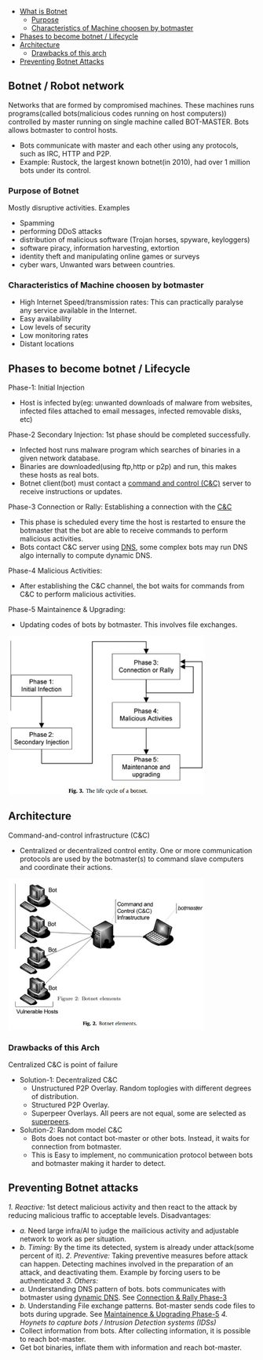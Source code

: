 - [What is Botnet](#what)
  - [Purpose](#pur)
  - [Characteristics of Machine choosen by botmaster](#ch)
- [Phases to become botnet / Lifecycle](#life)
- [Architecture](#arch)
  - [Drawbacks of this arch](#draw)
- [Preventing Botnet Attacks](#pre)

<a name=what></a>
## Botnet / Robot network
Networks that are formed by compromised machines. These machines runs programs(called bots(malicious codes running on host computers)) controlled by master running on single machine called BOT-MASTER. Bots allows botmaster to control hosts. 
- Bots communicate with master and each other using any protocols, such as IRC, HTTP and P2P.
- Example: Rustock, the largest known botnet(in 2010), had over 1 million bots under its control.

<a name=pur></a>
### Purpose of Botnet
Mostly disruptive activities. Examples
- Spamming
- performing DDoS attacks
- distribution of malicious software (Trojan horses, spyware, keyloggers)
- software piracy, information harvesting, extortion
- identity theft and manipulating online games or surveys
- cyber wars, Unwanted wars between countries.

<a name=ch></a>
### Characteristics of Machine choosen by botmaster
- High Internet Speed/transmission rates: This can practically paralyse any service available in the Internet.
- Easy availability
- Low levels of security
- Low monitoring rates
- Distant locations

<a name=life></a>
## Phases to become botnet / Lifecycle
Phase-1: Initial Injection
- Host is infected by(eg: unwanted downloads of malware from websites, infected files attached to email messages, infected removable disks, etc)

Phase-2 Secondary Injection: 1st phase should be completed successfully.
- Infected host runs malware program which searches of binaries in a given network database.
- Binaries are downloaded(using ftp,http or p2p) and run, this makes these hosts as real bots. 
- Botnet client(bot) must contact a [command and control (C&C)](#arch) server to receive instructions or updates.

Phase-3 Connection or Rally: Establishing a connection with the [C&C](#arch)
- This phase is scheduled every time the host is restarted to ensure the botmaster that the bot are able to receive commands to perform malicious activities.
- Bots contact C&C server using [DNS](/Networking/OSI-Layers/Layer5/Protocols/DNS), some complex bots may run DNS algo internally to compute dynamic DNS.

Phase-4 Malicious Activities: 
- After establishing the C&C channel, the bot waits for commands from C&C to perform malicious activities.

Phase-5 Maintainence & Upgrading:
- Updating codes of bots by botmaster. This involves file exchanges.

<img src=lifecycle-of-bot.JPG width=400 />

<a name=arch></a>
## Architecture
Command-and-control infrastructure (C&C) 
- Centralized or decentralized control entity. One or more communication protocols are used by the botmaster(s) to command slave computers and coordinate their actions.

<img src=Botnet_Architecture.JPG width=400 />

<a name=draw></a>
### Drawbacks of this Arch
Centralized C&C is point of failure
- Solution-1: Decentralized C&C
  - Unstructured P2P Overlay. Random toplogies with different degrees of distribution.
  - Structured P2P Overlay.
  - Superpeer Overlays. All peers are not equal, some are selected as [superpeers](/System-Design/Scalable/Skype).
- Solution-2: Random model C&C 
  - Bots does not contact bot-master or other bots. Instead, it waits for connection from botmaster.
  - This is Easy to implement, no communication protocol between bots and botmaster making it harder to detect.

<a name=pre></a>
## Preventing Botnet attacks
_1. Reactive:_ 1st detect malicious activity and then react to the attack by reducing malicious traffic to acceptable levels. Disadvantages:
  - *a.* Need large infra/AI to judge the mailicious activity and adjustable network to work as per situation.
  - *b. Timing:* By the time its detected, system is already under attack(some percent of it).
_2. Preventive:_ Taking preventive measures before attack can happen. Detecting machines involved in the preparation of an attack, and deactivating them. Example by forcing users to be authenticated
_3. Others:_
  - *a.* Understanding DNS pattern of bots. bots communicates with botmaster using [dynamic DNS](#ddns). See [Connection & Rally Phase-3](Bot_Lifecycle)
  - *b.* Understanding File exchange patterns. Bot-master sends code files to bots during upgrade. See [Maintainence & Upgrading Phase-5](Bot_Lifecycle)
_4. Hoynets to capture bots / Intrusion Detection systems (IDSs)_
  - Collect information from bots. After collecting information, it is possible to reach bot-master.
  - Get bot binaries, inflate them with information and reach bot-master.


